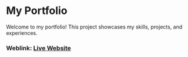 # My Portfolio
Welcome to my portfolio! This project showcases my skills, projects, and experiences.

### Weblink: [Live Website](https://himanshu23.netlify.app/)
